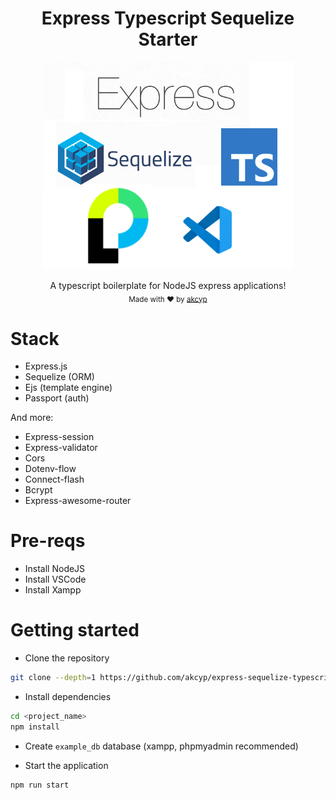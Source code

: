<h1 align="center">Express Typescript Sequelize Starter</h1>

<p align="center">
  <img src="./logo.png" alt="express" width="400" />
</p>

<p align="center">
  A typescript boilerplate for NodeJS express applications!
  <br>
  <sub>Made with ❤️ by <a href="https://github.com/akcyp">akcyp</a>
</p>

# Stack

- Express.js
- Sequelize (ORM)
- Ejs (template engine)
- Passport (auth)

And more:

- Express-session
- Express-validator
- Cors
- Dotenv-flow
- Connect-flash
- Bcrypt
- Express-awesome-router

# Pre-reqs

- Install NodeJS
- Install VSCode
- Install Xampp

# Getting started

- Clone the repository

```bash
git clone --depth=1 https://github.com/akcyp/express-sequelize-typescript-starter.git <project_name>
```

- Install dependencies

```bash
cd <project_name>
npm install
```

- Create `example_db` database (xampp, phpmyadmin recommended)

- Start the application

```bash
npm run start
```
